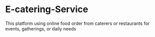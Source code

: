 # E-catering-Service
This platform using online food order from caterers or restaurants for events, gatherings, or daily needs 
